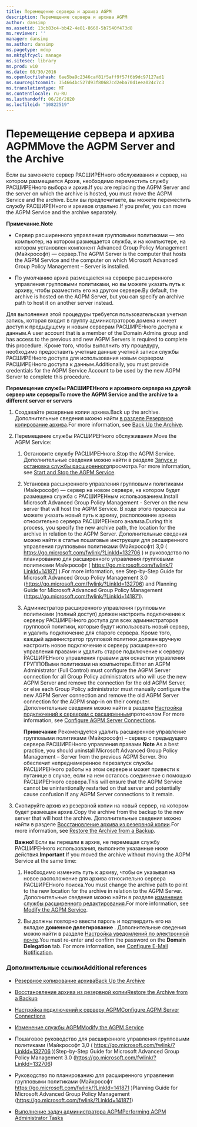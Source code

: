 ```yaml
---
title: Перемещение сервера и архива AGPM
description: Перемещение сервера и архива AGPM
author: dansimp
ms.assetid: 13cb83c4-bb42-4e81-8660-5b7540f473d8
ms.reviewer: ''
manager: dansimp
ms.author: dansimp
ms.pagetype: mdop
ms.mktglfcycl: manage
ms.sitesec: library
ms.prod: w10
ms.date: 08/30/2016
ms.openlocfilehash: 6ae5ba9c2346caf81f5aff9f57f6b9dc97127ad1
ms.sourcegitcommit: 354664bc527d93f80687cd2eba70d1eea024c7c3
ms.translationtype: MT
ms.contentlocale: ru-RU
ms.lasthandoff: 06/26/2020
ms.locfileid: "10822519"
---
```

# <span data-ttu-id="1fdc1-103">Перемещение сервера и архива AGPM</span><span class="sxs-lookup"><span data-stu-id="1fdc1-103">Move the AGPM Server and the Archive</span></span>


<span data-ttu-id="1fdc1-104">Если вы заменяете сервер РАСШИРЕНного обслуживания и сервер, на котором размещается Архив, необходимо переместить службу РАСШИРЕНного выбора и архив.</span><span class="sxs-lookup"><span data-stu-id="1fdc1-104">If you are replacing the AGPM Server and the server on which the archive is hosted, you must move the AGPM Service and the archive.</span></span> <span data-ttu-id="1fdc1-105">Если вы предпочитаете, вы можете переместить службу РАСШИРЕНного и архивов отдельно.</span><span class="sxs-lookup"><span data-stu-id="1fdc1-105">If you prefer, you can move the AGPM Service and the archive separately.</span></span>

**<span data-ttu-id="1fdc1-106">Примечание.</span><span class="sxs-lookup"><span data-stu-id="1fdc1-106">Note</span></span>**  
-   <span data-ttu-id="1fdc1-107">Сервер расширенного управления групповыми политиками — это компьютер, на котором размещается служба, и на компьютере, на котором установлен компонент Advanced Group Policy Management (Майкрософт) — сервер.</span><span class="sxs-lookup"><span data-stu-id="1fdc1-107">The AGPM Server is the computer that hosts the AGPM Service and the computer on which Microsoft Advanced Group Policy Management – Server is installed.</span></span>

-   <span data-ttu-id="1fdc1-108">По умолчанию архив размещается на сервере расширенного управления групповыми политиками, но вы можете указать путь к архиву, чтобы разместить его на другом сервере.</span><span class="sxs-lookup"><span data-stu-id="1fdc1-108">By default, the archive is hosted on the AGPM Server, but you can specify an archive path to host it on another server instead.</span></span>

 

<span data-ttu-id="1fdc1-109">Для выполнения этой процедуры требуется пользовательская учетная запись, которая входит в группу администраторов домена и имеет доступ к предыдущему и новым серверам РАСШИРЕНного доступа к данным.</span><span class="sxs-lookup"><span data-stu-id="1fdc1-109">A user account that is a member of the Domain Admins group and has access to the previous and new AGPM Servers is required to complete this procedure.</span></span> <span data-ttu-id="1fdc1-110">Кроме того, чтобы выполнить эту процедуру, необходимо предоставить учетные данные учетной записи службы РАСШИРЕНного доступа для использования новым сервером РАСШИРЕНного доступа к данным.</span><span class="sxs-lookup"><span data-stu-id="1fdc1-110">Additionally, you must provide credentials for the AGPM Service Account to be used by the new AGPM Server to complete this procedure.</span></span>

**<span data-ttu-id="1fdc1-111">Перемещение службы РАСШИРЕНного и архивного сервера на другой сервер или серверы</span><span class="sxs-lookup"><span data-stu-id="1fdc1-111">To move the AGPM Service and the archive to a different server or servers</span></span>**

1.  <span data-ttu-id="1fdc1-112">Создавайте резервные копии архива.</span><span class="sxs-lookup"><span data-stu-id="1fdc1-112">Back up the archive.</span></span> <span data-ttu-id="1fdc1-113">Дополнительные сведения можно найти [в разделе Резервное копирование архива](back-up-the-archive.md).</span><span class="sxs-lookup"><span data-stu-id="1fdc1-113">For more information, see [Back Up the Archive](back-up-the-archive.md).</span></span>

2.  <span data-ttu-id="1fdc1-114">Перемещение службы РАСШИРЕНного обслуживания.</span><span class="sxs-lookup"><span data-stu-id="1fdc1-114">Move the AGPM Service:</span></span>

    1.  <span data-ttu-id="1fdc1-115">Остановите службу РАСШИРЕНного.</span><span class="sxs-lookup"><span data-stu-id="1fdc1-115">Stop the AGPM Service.</span></span> <span data-ttu-id="1fdc1-116">Дополнительные сведения можно найти в разделе [Запуск и остановка службы расширенного](start-and-stop-the-agpm-service-agpm30ops.md)просмотра.</span><span class="sxs-lookup"><span data-stu-id="1fdc1-116">For more information, see [Start and Stop the AGPM Service](start-and-stop-the-agpm-service-agpm30ops.md).</span></span>

    2.  <span data-ttu-id="1fdc1-117">Установка расширенного управления групповыми политиками (Майкрософт) — сервер на новом сервере, на котором будет размещена служба с РАСШИРЕНным использованием.</span><span class="sxs-lookup"><span data-stu-id="1fdc1-117">Install Microsoft Advanced Group Policy Management - Server on the new server that will host the AGPM Service.</span></span> <span data-ttu-id="1fdc1-118">В ходе этого процесса вы можете указать новый путь к архиву, расположение архива относительно сервера РАСШИРЕНного анализа.</span><span class="sxs-lookup"><span data-stu-id="1fdc1-118">During this process, you specify the new archive path, the location for the archive in relation to the AGPM Server.</span></span> <span data-ttu-id="1fdc1-119">Дополнительные сведения можно найти в статье пошаговые инструкции для расширенного управления групповыми политиками (Майкрософт) 3,0 ( <https://go.microsoft.com/fwlink/?LinkId=132706> ) и руководство по планированию для расширенного управления групповыми политиками Майкрософт ( <https://go.microsoft.com/fwlink/?LinkId=141871> ).</span><span class="sxs-lookup"><span data-stu-id="1fdc1-119">For more information, see Step-by-Step Guide for Microsoft Advanced Group Policy Management 3.0 (<https://go.microsoft.com/fwlink/?LinkId=132706>) and Planning Guide for Microsoft Advanced Group Policy Management (<https://go.microsoft.com/fwlink/?LinkId=141871>).</span></span>

    3.  <span data-ttu-id="1fdc1-120">Администратор расширенного управления групповыми политиками (полный доступ) должен настроить подключение к серверу РАСШИРЕНного доступа для всех администраторов групповой политики, которые будут использовать новый сервер, и удалить подключение для старого сервера. Кроме того, каждый администратор групповой политики должен вручную настроить новое подключение к серверу расширенного управления правами и удалить старое подключение к серверу РАСШИРЕНного управления правами для оснастки управления ГРУППОВыми политиками на компьютере.</span><span class="sxs-lookup"><span data-stu-id="1fdc1-120">Either an AGPM Administrator (Full Control) must configure the AGPM Server connection for all Group Policy administrators who will use the new AGPM Server and remove the connection for the old AGPM Server, or else each Group Policy administrator must manually configure the new AGPM Server connection and remove the old AGPM Server connection for the AGPM snap-in on their computer.</span></span> <span data-ttu-id="1fdc1-121">Дополнительные сведения можно найти в разделе [Настройка подключений к серверам с расширенным](configure-agpm-server-connections-agpm30ops.md)протоколом.</span><span class="sxs-lookup"><span data-stu-id="1fdc1-121">For more information, see [Configure AGPM Server Connections](configure-agpm-server-connections-agpm30ops.md).</span></span>

        <span data-ttu-id="1fdc1-122">**Примечание**  Рекомендуется удалить расширенное управление групповыми политиками (Майкрософт) – сервер с предыдущего сервера РАСШИРЕНного управления правами.</span><span class="sxs-lookup"><span data-stu-id="1fdc1-122">**Note** As a best practice, you should uninstall Microsoft Advanced Group Policy Management – Server from the previous AGPM Server.</span></span> <span data-ttu-id="1fdc1-123">Это обеспечит непреднамеренное перезапуск службы РАСШИРЕНного работы на этом сервере и может привести к путанице в случае, если на нем осталось соединение с помощью РАСШИРЕНного сервера.</span><span class="sxs-lookup"><span data-stu-id="1fdc1-123">This will ensure that the AGPM Service cannot be unintentionally restarted on that server and potentially cause confusion if any AGPM Server connections to it remain.</span></span>

         

3.  <span data-ttu-id="1fdc1-124">Скопируйте архив из резервной копии на новый сервер, на котором будет размещен архив.</span><span class="sxs-lookup"><span data-stu-id="1fdc1-124">Copy the archive from the backup to the new server that will host the archive.</span></span> <span data-ttu-id="1fdc1-125">Дополнительные сведения можно найти в разделе [Восстановление архива из резервной копии](restore-the-archive-from-a-backup.md).</span><span class="sxs-lookup"><span data-stu-id="1fdc1-125">For more information, see [Restore the Archive from a Backup](restore-the-archive-from-a-backup.md).</span></span>

    <span data-ttu-id="1fdc1-126">**Важно!**  Если вы перешли в архив, не перемещая службу РАСШИРЕНного использования, выполните указанные ниже действия.</span><span class="sxs-lookup"><span data-stu-id="1fdc1-126">**Important** If you moved the archive without moving the AGPM Service at the same time:</span></span>

    1.  <span data-ttu-id="1fdc1-127">Необходимо изменить путь к архиву, чтобы он указывал на новое расположение для архива относительно сервера РАСШИРЕНного поиска.</span><span class="sxs-lookup"><span data-stu-id="1fdc1-127">You must change the archive path to point to the new location for the archive in relation to the AGPM Server.</span></span> <span data-ttu-id="1fdc1-128">Дополнительные сведения можно найти в разделе [изменение службы расширенного редактирования](modify-the-agpm-service-agpm30ops.md).</span><span class="sxs-lookup"><span data-stu-id="1fdc1-128">For more information, see [Modify the AGPM Service](modify-the-agpm-service-agpm30ops.md).</span></span>

    2.  <span data-ttu-id="1fdc1-129">Вы должны повторно ввести пароль и подтвердить его на вкладке **доменное делегирование** . Дополнительные сведения можно найти в разделе [Настройка уведомлений по электронной почте](configure-e-mail-notification-agpm30ops.md).</span><span class="sxs-lookup"><span data-stu-id="1fdc1-129">You must re-enter and confirm the password on the **Domain Delegation** tab. For more information, see [Configure E-Mail Notification](configure-e-mail-notification-agpm30ops.md).</span></span>

     

### <span data-ttu-id="1fdc1-130">Дополнительные ссылки</span><span class="sxs-lookup"><span data-stu-id="1fdc1-130">Additional references</span></span>

-   [<span data-ttu-id="1fdc1-131">Резервное копирование архива</span><span class="sxs-lookup"><span data-stu-id="1fdc1-131">Back Up the Archive</span></span>](back-up-the-archive.md)

-   [<span data-ttu-id="1fdc1-132">Восстановление архива из резервной копии</span><span class="sxs-lookup"><span data-stu-id="1fdc1-132">Restore the Archive from a Backup</span></span>](restore-the-archive-from-a-backup.md)

-   [<span data-ttu-id="1fdc1-133">Настройка подключений к серверу AGPM</span><span class="sxs-lookup"><span data-stu-id="1fdc1-133">Configure AGPM Server Connections</span></span>](configure-agpm-server-connections-agpm30ops.md)

-   [<span data-ttu-id="1fdc1-134">Изменение службы AGPM</span><span class="sxs-lookup"><span data-stu-id="1fdc1-134">Modify the AGPM Service</span></span>](modify-the-agpm-service-agpm30ops.md)

-   <span data-ttu-id="1fdc1-135">Пошаговое руководство для расширенного управления групповыми политиками (Майкрософт 3,0 ( <https://go.microsoft.com/fwlink/?LinkId=132706> ))</span><span class="sxs-lookup"><span data-stu-id="1fdc1-135">Step-by-Step Guide for Microsoft Advanced Group Policy Management 3.0 (<https://go.microsoft.com/fwlink/?LinkId=132706>)</span></span>

-   <span data-ttu-id="1fdc1-136">Руководство по планированию для расширенного управления групповыми политиками (Майкрософт <https://go.microsoft.com/fwlink/?LinkId=141871> )</span><span class="sxs-lookup"><span data-stu-id="1fdc1-136">Planning Guide for Microsoft Advanced Group Policy Management (<https://go.microsoft.com/fwlink/?LinkId=141871>)</span></span>

-   [<span data-ttu-id="1fdc1-137">Выполнение задач администратора AGPM</span><span class="sxs-lookup"><span data-stu-id="1fdc1-137">Performing AGPM Administrator Tasks</span></span>](performing-agpm-administrator-tasks-agpm30ops.md)

 

 





